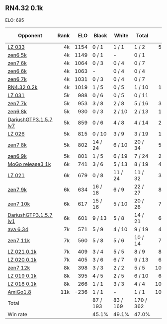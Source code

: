 ## RN4.32 0.1k ##

ELO: 695

Opponent | Rank | ELO | Black | White | Total | Win rate
---------|-----:|----:|-------|-------|-------|-------:
[LZ 033](LZ%20033.md) | 4k | 1154 | 0 / 1 | 1 / 1 | 1 / 2 | 50.0%
[zen6 5k](zen6%205k.md) | 4k | 1149 | 0 / 1 | - | 0 / 1 | 0.0%
[zen7 6k](zen7%206k.md) | 4k | 1064 | 0 / 3 | 0 / 4 | 0 / 7 | 0.0%
[zen6 6k](zen6%206k.md) | 4k | 1063 | - | 0 / 4 | 0 / 4 | 0.0%
[zen6 7k](zen6%207k.md) | 4k | 1031 | 0 / 3 | 0 / 4 | 0 / 7 | 0.0%
[RN4.32 0.2k](RN4.32%200.2k.md) | 4k | 1019 | 1 / 5 | 0 / 5 | 1 / 10 | 10.0%
[LZ 031](LZ%20031.md) | 5k | 988 | 0 / 6 | 0 / 5 | 0 / 11 | 0.0%
[zen7 7k](zen7%207k.md) | 5k | 953 | 3 / 8 | 2 / 8 | 5 / 16 | 31.3%
[zen6 8k](zen6%208k.md) | 5k | 930 | 0 / 3 | 2 / 10 | 2 / 13 | 15.4%
[DariushGTP3.1.5.7 lv7](DariushGTP3.1.5.7%20lv7.md) | 5k | 859 | 0 / 6 | 4 / 8 | 4 / 14 | 28.6%
[LZ 026](LZ%20026.md) | 5k | 815 | 0 / 10 | 3 / 9 | 3 / 19 | 15.8%
[zen7 8k](zen7%208k.md) | 5k | 802 | 14 / 24 | 6 / 10 | 20 / 34 | 58.8%
[zen6 9k](zen6%209k.md) | 5k | 801 | 1 / 5 | 6 / 19 | 7 / 24 | 29.2%
[MoGo release3 1k](MoGo%20release3%201k.md) | 6k | 741 | 3 / 6 | 5 / 13 | 8 / 19 | 42.1%
[LZ 021](LZ%20021.md) | 6k | 679 | 0 / 8 | 11 / 24 | 11 / 32 | 34.4%
[zen7 9k](zen7%209k.md) | 6k | 634 | 16 / 18 | 6 / 9 | 22 / 27 | 81.5%
[zen7 10k](zen7%2010k.md) | 6k | 617 | 15 / 16 | 5 / 10 | 20 / 26 | 76.9%
[DariushGTP3.1.5.7 lv1](DariushGTP3.1.5.7%20lv1.md) | 6k | 601 | 9 / 13 | 5 / 8 | 14 / 21 | 66.7%
[aya 6.34](aya%206.34.md) | 7k | 571 | 5 / 9 | 4 / 10 | 9 / 19 | 47.4%
[zen7 11k](zen7%2011k.md) | 7k | 560 | 5 / 8 | 5 / 6 | 10 / 14 | 71.4%
[LZ 021 0.1k](LZ%20021%200.1k.md) | 7k | 409 | 3 / 4 | 5 / 5 | 8 / 9 | 88.9%
[LZ 020 0.1k](LZ%20020%200.1k.md) | 7k | 405 | 3 / 6 | 6 / 7 | 9 / 13 | 69.2%
[zen7 12k](zen7%2012k.md) | 8k | 398 | 3 / 3 | 2 / 2 | 5 / 5 | 100.0%
[LZ 019 0.1k](LZ%20019%200.1k.md) | 8k | 395 | 4 / 5 | 2 / 5 | 6 / 10 | 60.0%
[LZ 018 0.1k](LZ%20018%200.1k.md) | 8k | 266 | 1 / 1 | 3 / 3 | 4 / 4 | 100.0%
[AmiGo1.8](AmiGo1.8.md) | 11k | -236 | 1 / 1 | - | 1 / 1 | 100.0%
Total | | | 87 / 193 | 83 / 169 | 170 / 362 | 
Win rate| | | 45.1% | 49.1% | 47.0% | 
